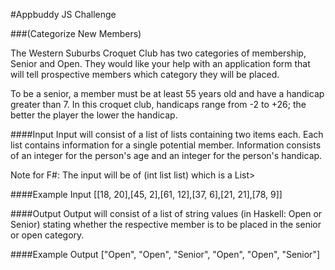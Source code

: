 #Appbuddy JS Challenge 

###(Categorize New Members)

The Western Suburbs Croquet Club has two categories of membership, Senior and Open. They would like your help with an application form that will tell prospective members which category they will be placed.

To be a senior, a member must be at least 55 years old and have a handicap greater than 7. In this croquet club, handicaps range from -2 to +26; the better the player the lower the handicap.

####Input
Input will consist of a list of lists containing two items each. Each list contains information for a single potential member. Information consists of an integer for the person's age and an integer for the person's handicap.

Note for F#: The input will be of (int list list) which is a List>

####Example Input
[[18, 20],[45, 2],[61, 12],[37, 6],[21, 21],[78, 9]]

####Output
Output will consist of a list of string values (in Haskell: Open or Senior) stating whether the respective member is to be placed in the senior or open category.

####Example Output
["Open", "Open", "Senior", "Open", "Open", "Senior"]